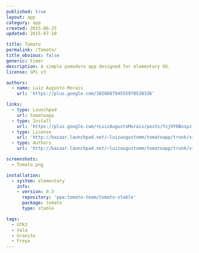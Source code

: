 ```yaml
---
published: true
layout: app
category: app
created: 2015-06-25
updated: 2015-07-10

title: Tomato
permalink: /Tomato/
title_obvious: false
generic: timer
description: A simple pomodoro app designed for elementary OS.
license: GPL v3

authors:
  - name: Luiz Augusto Morais
    url: 'https://plus.google.com/102668794555970530336'

links:
  - type: Launchpad
    url: tomatoapp
  - type: Install
    url: 'https://plus.google.com/+LuizAugustoMorais/posts/YzjUY6Bospz'
  - type: License
    url: 'http://bazaar.launchpad.net/~luizaugustomm/tomatoapp/trunk/view/head:/COPYING'
  - type: Authors
    url: 'http://bazaar.launchpad.net/~luizaugustomm/tomatoapp/trunk/view/head:/AUTHORS'

screenshots:
  - Tomato.png

installation:
  - system: elementary
    info:
    - version: 0.3
      repository: 'ppa:tomato-team/tomato-stable'
      package: tomato
      type: stable

tags:
  - GTK3
  - Vala
  - Granite
  - Freya
---
```

